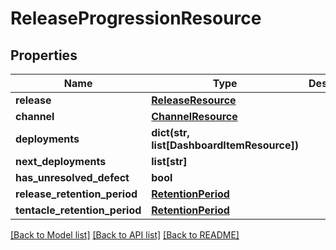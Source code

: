 # ReleaseProgressionResource

## Properties
Name | Type | Description | Notes
------------ | ------------- | ------------- | -------------
**release** | [**ReleaseResource**](ReleaseResource.md) |  | [optional] 
**channel** | [**ChannelResource**](ChannelResource.md) |  | [optional] 
**deployments** | **dict(str, list[DashboardItemResource])** |  | [optional] 
**next_deployments** | **list[str]** |  | [optional] 
**has_unresolved_defect** | **bool** |  | [optional] 
**release_retention_period** | [**RetentionPeriod**](RetentionPeriod.md) |  | [optional] 
**tentacle_retention_period** | [**RetentionPeriod**](RetentionPeriod.md) |  | [optional] 

[[Back to Model list]](../README.md#documentation-for-models) [[Back to API list]](../README.md#documentation-for-api-endpoints) [[Back to README]](../README.md)

